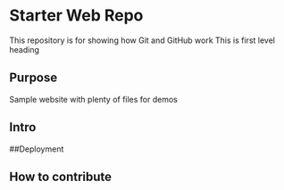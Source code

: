 # Starter Web Repo

This repository is for showing how Git and GitHub work This is first level heading

## Purpose

Sample website with plenty of files for demos
## Intro

##Deployment

## How to contribute
